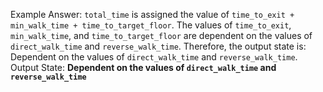 Example Answer:
`total_time` is assigned the value of `time_to_exit + min_walk_time + time_to_target_floor`. The values of `time_to_exit`, `min_walk_time`, and `time_to_target_floor` are dependent on the values of `direct_walk_time` and `reverse_walk_time`. Therefore, the output state is: Dependent on the values of `direct_walk_time` and `reverse_walk_time`.
Output State: **Dependent on the values of `direct_walk_time` and `reverse_walk_time`**